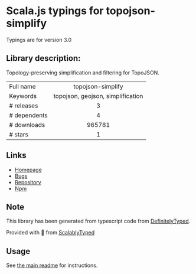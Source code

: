 
# Scala.js typings for topojson-simplify

Typings are for version 3.0

## Library description:
Topology-preserving simplification and filtering for TopoJSON.

|                    |                 |
| ------------------ | :-------------: |
| Full name          | topojson-simplify |
| Keywords           | topojson, geojson, simplification |
| # releases         | 3 |
| # dependents       | 4 |
| # downloads        | 965781 |
| # stars            | 1 |

## Links
- [Homepage](https://github.com/topojson/topojson-simplify)
- [Bugs](https://github.com/topojson/topojson-simplify/issues)
- [Repository](https://github.com/topojson/topojson-simplify)
- [Npm](https://www.npmjs.com/package/topojson-simplify)
    


## Note
This library has been generated from typescript code from [DefinitelyTyped](https://definitelytyped.org).

Provided with :purple_heart: from [ScalablyTyped](https://github.com/oyvindberg/ScalablyTyped)

## Usage
See [the main readme](../../readme.md) for instructions.


